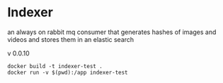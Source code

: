 # Indexer

an always on rabbit mq consumer that generates hashes of images and videos and stores them in an elastic search

v 0.0.10

```
docker build -t indexer-test .
docker run -v $(pwd):/app indexer-test
```
